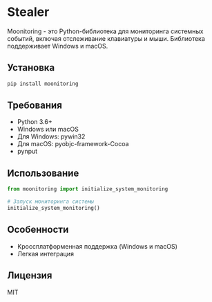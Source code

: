 # Stealer

Moonitoring - это Python-библиотека для мониторинга системных событий, включая отслеживание клавиатуры и мыши. Библиотека поддерживает Windows и macOS.

## Установка

```bash
pip install moonitoring
```

## Требования

- Python 3.6+
- Windows или macOS
- Для Windows: pywin32
- Для macOS: pyobjc-framework-Cocoa
- pynput

## Использование

```python
from moonitoring import initialize_system_monitoring

# Запуск мониторинга системы
initialize_system_monitoring()
```

## Особенности

- Кроссплатформенная поддержка (Windows и macOS)
- Легкая интеграция

## Лицензия

MIT